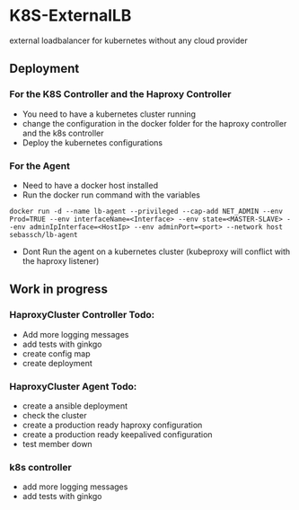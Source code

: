# K8S-ExternalLB
external loadbalancer for kubernetes without any cloud provider

## Deployment
### For the K8S Controller and the Haproxy Controller
* You need to have a kubernetes cluster running
* change the configuration in the docker folder for the haproxy controller and the k8s controller
* Deploy the kubernetes configurations

### For the Agent
* Need to have a docker host installed
* Run the docker run command with the variables

```$xslt
docker run -d --name lb-agent --privileged --cap-add NET_ADMIN --env Prod=TRUE --env interfaceName=<Interface> --env state=<MASTER-SLAVE> --env adminIpInterface=<HostIp> --env adminPort=<port> --network host sebassch/lb-agent
```

* Dont Run the agent on a kubernetes cluster (kubeproxy will conflict with the haproxy listener)

## Work in progress

### HaproxyCluster Controller Todo:
* Add more logging messages
* add tests with ginkgo
* create config map
* create deployment


### HaproxyCluster Agent Todo:
* create a ansible deployment
* check the cluster
* create a production ready haproxy configuration
* create a production ready keepalived configuration
* test member down

### k8s controller
* add more logging messages
* add tests with ginkgo
